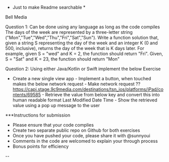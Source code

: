* Just to make Readme searchable *



Bell Media


Question 1: Can be done using any language as long as the code compiles The days of the week are represented by a three-letter string ("Mon","Tue","Wed","Thu","Fri","Sat","Sun").
Write a function solution that, given a string S representing the day of the week and an integer K (0 and 500, inclusive), returns the day of the week that is K days later. For example, given S = "wed" and K = 2, the function should return "Fri". Given, S = "Sat" and K = 23, the function should return "Mon"
 
Question 2: Using either Java/Kotlin or Swift implement the below Exercise 
- Create a new single view app - Implement a button, when touched makes the below network request - Make network request ?? https://capi.stage.9c9media.com/destinations/tsn_ios/platforms/iPad/contents/69585 - Retrieve the value from below key and convert this into human readable format Last Modified Date Time - Show the retrieved value using a pop up message to the user
 
***Instructions for submission 
- Please ensure that your code complies 
- Create two separate public repo on Github for both exercises 
- Once you have pushed your code, please share it with @sunnyoui
- Comments in the code are welcomed to explain your through process
- Bonus points for efficiency

-- 
